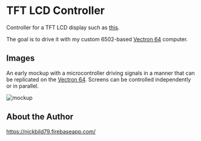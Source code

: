 # TFT LCD Controller

Controller for a TFT LCD display such as [this](https://www.adafruit.com/product/1480).

The goal is to drive it with my custom 6502-based [Vectron 64](https://github.com/nickbild/vectron_64) computer.

## Images

An early mockup with a microcontroller driving signals in a manner that can be replicated on the [Vectron 64](https://github.com/nickbild/vectron_64).  Screens can be controlled independently or in parallel.

![mockup](https://raw.githubusercontent.com/nickbild/tft_lcd_controller/master/img/20190415_204318.jpg)

## About the Author

https://nickbild79.firebaseapp.com/

